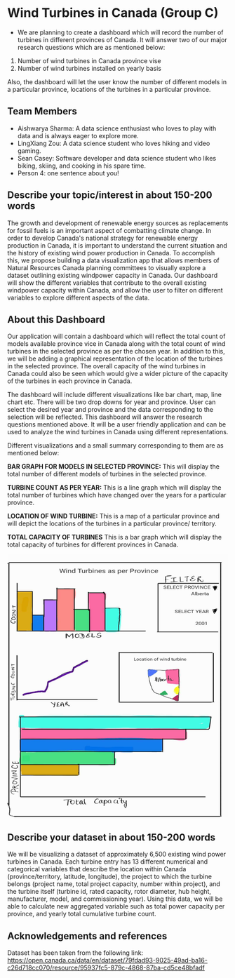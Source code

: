 # Wind Turbines in Canada (Group C)

- We are planning to create a dashboard which will record the number of turbines in different provinces of Canada. It will answer two of our major research questions which are as mentioned below:

1. Number of wind turbines in Canada province vise
2. Number of wind turbines installed on yearly basis

Also, the dashboard will let the user know the number of different models in a particular province, locations of the turbines in a particular province.

## Team Members

- Aishwarya Sharma: A data science enthusiast who loves to play with data and is always eager to explore more.
- LingXiang Zou: A data science student who loves hiking and video gaming.
- Sean Casey: Software developer and data science student who likes biking, skiing, and cooking in his spare time.
- Person 4: one sentence about you!

## Describe your topic/interest in about 150-200 words

The growth and development of renewable energy sources as replacements for fossil fuels is an important aspect of combatting climate change. In order to develop Canada's national strategy for renewable energy production in Canada, it is important to understand the current situation and the history of existing wind power production in Canada. To accomplish this, we propose building a data visualization app that allows members of Natural Resources Canada planning committees to visually explore a dataset outlining existing windpower capacity in Canada. Our dashboard will show the different variables that contribute to the overall existing windpower capacity within Canada, and allow the user to filter on different variables to explore different aspects of the data.   

## About this Dashboard

Our application will contain a dashboard which will reflect the total count of models available province vice in Canada along with the total count of wind turbines in the selected province as per the chosen year. In addition to this, we will be adding a graphical representation of the location of the turbines in the selected province. The overall capacity of the wind turbines in Canada could also be seen which would give a wider picture of the capacity of the turbines in each province in Canada.

The dashboard will include different visualizations like bar chart, map, line chart etc. There will be two drop downs for year and province. User can select the desired year and province and the data corresponding to the selection will be reflected. This dashboard will answer the research questions mentioned above. It will be a user friendly application and can be used to analyze the wind turbines in Canada using different representations. 

Different visualizations and a small summary corresponding to them are as mentioned below:

**BAR GRAPH FOR MODELS IN SELECTED PROVINCE:** This will display the total number of different models of turbines in the selected province.

**TURBINE COUNT AS PER YEAR:** This is a line graph which will display the total number of turbines which have changed over the years for a particular province.

**LOCATION OF WIND TURBINE:** This is a map of a particular province and will depict the locations of the turbines in a particular province/ territory.

**TOTAL CAPACITY OF TURBINES** This is a bar graph which will display the total capacity of turbines for different provinces in Canada.

<img src ="dashboard.jpg" width="800px" height="600px">


## Describe your dataset in about 150-200 words

We will be visualizing a dataset of approximately 6,500 existing wind power turbines in Canada. Each turbine entry has 13 different numerical and categorical variables that describe the location within Canada (province/territory, latitude, longitude), the project to which the turbine belongs (project name, total project capacity, number within project), and the turbine itself (turbine id, rated 
capacity, rotor diameter, hub height, manufacturer, model, and commissioning year). Using this data, we will be able to calculate new aggregated variable such as total power capacity per province, and yearly total cumulative turbine count. 

## Acknowledgements and references 

Dataset has been taken from the following link:
https://open.canada.ca/data/en/dataset/79fdad93-9025-49ad-ba16-c26d718cc070/resource/95937fc5-879c-4868-87ba-cd5ce48bfadf